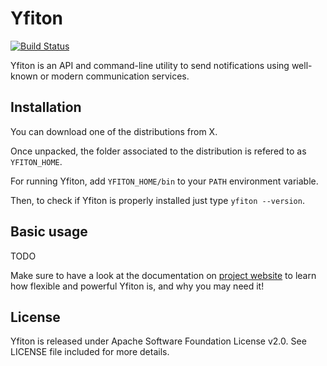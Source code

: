 # Yfiton

[![Build Status](https://travis-ci.org/yfiton/yfiton.svg)](https://travis-ci.org/yfiton/yfiton)

Yfiton is an API and command-line utility to send notifications using well-known or modern communication services.

## Installation

You can download one of the distributions from X.

Once unpacked, the folder associated to the distribution is refered to as `YFITON_HOME`.

For running Yfiton, add `YFITON_HOME/bin` to your `PATH` environment variable.

Then, to check if Yfiton is properly installed just type `yfiton --version`.

## Basic usage

TODO

Make sure to have a look at the documentation on [project website][website]
to learn how flexible and powerful Yfiton is, and why you may need it!

  [website]: http://www.yfiton.com

## License

Yfiton is released under Apache Software Foundation License v2.0. See LICENSE file included for more details.
